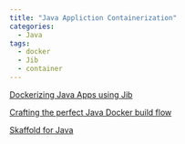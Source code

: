 ```yaml
---
title: "Java Appliction Containerization"
categories:
  - Java
tags:
  - docker
  - Jib
  - container
---
```



[Dockerizing Java Apps using Jib](https://www.baeldung.com/jib-dockerizing)

[Crafting the perfect Java Docker build flow](https://codefresh.io/docker-tutorial/java_docker_pipeline/)

[Skaffold for Java](https://static.rainfocus.com/oracle/oow18/sess/1525975857633001tisM/PF/Skaffold%20Jib%20%281%29_15402356271050016l1j.pdf)

